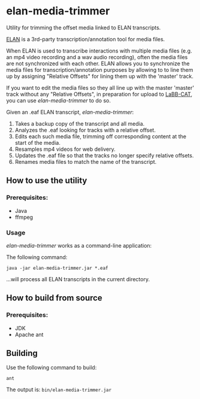 # elan-media-trimmer

Utility for trimming the offset media linked to ELAN transcripts.

[ELAN](https://archive.mpi.nl/tla/elan)
is a 3rd-party transcription/annotation tool for media files.

When ELAN is used to transcribe interactions with multiple media files (e.g. an mp4 video
recording and a wav audio recording), often the media files are not synchronized with each
other. ELAN allows you to synchronize the media files for transcription/annotation
purposes by allowing to to line them up by assigning "Relative Offsets" for lining them up
with the 'master' track.

If you want to edit the media files so they all line up with the master 'master' track
without any "Relative Offsets", in preparation for upload to
[LaBB-CAT](https://labbcat.canterbury.ac.nz/),
you can use *elan-media-trimmer* to do so. 

Given an .eaf ELAN transcript, *elan-media-trimmer*:
1. Takes a backup copy of the transcript and all media.
2. Analyzes the .eaf looking for tracks with a relative offset.
3. Edits each such media file, trimming off corresponding content at the start of the media.
4. Resamples mp4 videos for web delivery.
5. Updates the .eaf file so that the tracks no longer specify relative offsets.
6. Renames media files to match the name of the transcript.

## How to use the utility

### Prerequisites:

* Java
* ffmpeg

### Usage

*elan-media-trimmer* works as a command-line application:

The following command:

```
java -jar elan-media-trimmer.jar *.eaf
```

...will process all ELAN transcripts in the current directory.

## How to build from source

### Prerequisites:

* JDK
* Apache ant

## Building

Use the following command to build:

```
ant
```

The output is:
`bin/elan-media-trimmer.jar`
